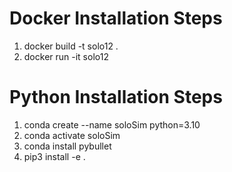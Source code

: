 # Docker Installation Steps #
 1. docker build -t solo12 .
 2. docker run -it solo12
# Python Installation Steps #
1. conda create --name soloSim python=3.10
2. conda activate soloSim
3. conda install pybullet
4. pip3 install -e .
